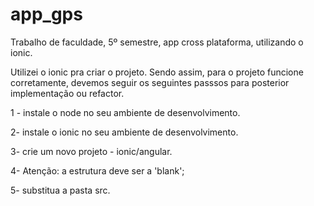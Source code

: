 # app_gps
Trabalho de faculdade, 5º semestre, app cross plataforma, utilizando o ionic.


Utilizei o ionic pra criar o projeto. Sendo assim, para o projeto funcione corretamente, devemos seguir os seguintes passsos para posterior implementação ou refactor.

1 - instale o node no seu ambiente de desenvolvimento.

2- instale o ionic no seu ambiente de desenvolvimento.

3- crie um novo projeto - ionic/angular.

4- Atenção: a estrutura deve ser a 'blank';

5- substitua a pasta src.
